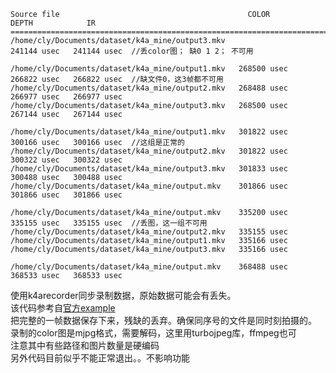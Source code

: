 ```
Source file                                          COLOR         DEPTH            IR
==========================================================================================
/home/cly/Documents/dataset/k4a_mine/output3.mkv                 241144 usec   241144 usec	//丢color图； 缺0 1 2； 不可用

/home/cly/Documents/dataset/k4a_mine/output1.mkv   268500 usec   266822 usec   266822 usec	//缺文件0，这3帧都不可用
/home/cly/Documents/dataset/k4a_mine/output2.mkv   268488 usec   266977 usec   266977 usec
/home/cly/Documents/dataset/k4a_mine/output3.mkv   268500 usec   267144 usec   267144 usec	

/home/cly/Documents/dataset/k4a_mine/output1.mkv   301822 usec   300166 usec   300166 usec	//这组是正常的
/home/cly/Documents/dataset/k4a_mine/output2.mkv   301822 usec   300322 usec   300322 usec
/home/cly/Documents/dataset/k4a_mine/output3.mkv   301833 usec   300488 usec   300488 usec
/home/cly/Documents/dataset/k4a_mine/output.mkv    301866 usec   301866 usec   301866 usec

/home/cly/Documents/dataset/k4a_mine/output.mkv    335200 usec   335155 usec   335155 usec	//丢图，这一组不可用
/home/cly/Documents/dataset/k4a_mine/output2.mkv   335155 usec                            
/home/cly/Documents/dataset/k4a_mine/output1.mkv   335166 usec                            
/home/cly/Documents/dataset/k4a_mine/output3.mkv   335166 usec                            

/home/cly/Documents/dataset/k4a_mine/output.mkv    368488 usec   368533 usec   368533 usec
```
使用k4arecorder同步录制数据，原始数据可能会有丢失。  
该代码参考自[官方example](https://github.com/microsoft/Azure-Kinect-Sensor-SDK/tree/develop/examples/playback_external_sync)  
把完整的一帧数据保存下来，残缺的丢弃。确保同序号的文件是同时刻拍摄的。  
录制的color图是mjpg格式，需要解码，这里用turbojpeg库，ffmpeg也可  
注意其中有些路径和图片数量是硬编码  
另外代码目前似乎不能正常退出。。不影响功能